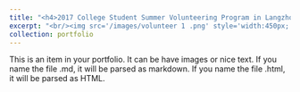 ```yaml
---
title: "<h4>2017 College Student Summer Volunteering Program in Langzhong</h4>"
excerpt: "<br/><img src='/images/volunteer 1 .png' style='width:450px;'>"
collection: portfolio
---
```

This is an item in your portfolio. It can be have images or nice text. If you name the file .md, it will be parsed as markdown. If you name the file .html, it will be parsed as HTML. 
